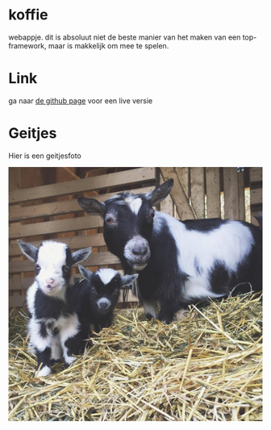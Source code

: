# koffie
webappje. dit is absoluut niet de beste manier van het maken van een top-framework, maar is makkelijk om mee te spelen.

# Link
ga naar [de github page](https://vankesteren.github.io/koffie) voor een live versie

# Geitjes
Hier is een geitjesfoto

![geitjes](assets/goats.jpg)
